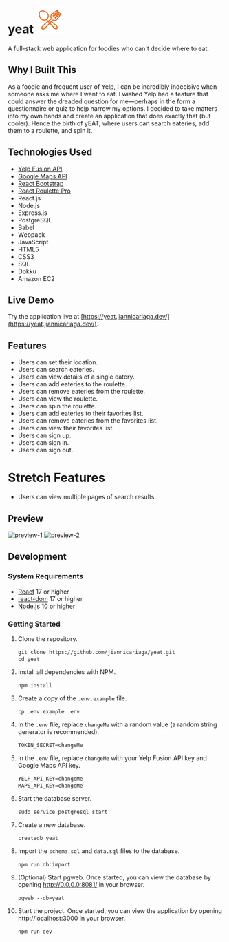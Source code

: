 # yeat ![Logo](server/public/images/readme-logo.png "Logo" )

A full-stack web application for foodies who can't decide where to eat.

## Why I Built This

As a foodie and frequent user of Yelp, I can be incredibly indecisive when someone asks me where I want to eat. I wished Yelp had a feature that could answer the dreaded question for me—perhaps in the form a questionnaire or quiz to help narrow my options. I decided to take matters into my own hands and create an application that does exactly that (but cooler). Hence the birth of yEAT, where users can search eateries, add them to a roulette, and spin it.

## Technologies Used

- [Yelp Fusion API](https://www.yelp.com/developers/documentation/v3/get_started)
- [Google Maps API](https://developers.google.com/maps/documentation/javascript)
- [React Bootstrap](https://react-bootstrap.github.io/getting-started/introduction)
- [React Roulette Pro](https://www.npmjs.com/package/react-roulette-pro)
- React.js
- Node.js
- Express.js
- PostgreSQL
- Babel
- Webpack
- JavaScript
- HTML5
- CSS3
- SQL
- Dokku
- Amazon EC2

## Live Demo

Try the application live at [https://yeat.jiannicariaga.dev/](https://yeat.jiannicariaga.dev/).

## Features

- Users can set their location.
- Users can search eateries.
- Users can view details of a single eatery.
- Users can add eateries to the roulette.
- Users can remove eateries from the roulette.
- Users can view the roulette.
- Users can spin the roulette.
- Users can add eateries to their favorites list.
- Users can remove eateries from the favorites list.
- Users can view their favorites list.
- Users can sign up.
- Users can sign in.
- Users can sign out.

# Stretch Features

- Users can view multiple pages of search results.

## Preview

![preview-1](server/public/images/preview-1.gif)
![preview-2](server/public/images/preview-2.gif)

## Development

### System Requirements

- [React](https://www.npmjs.com/package/react) 17 or higher
- [react-dom](https://www.npmjs.com/package/react-dom) 17 or higher
- [Node.js](https://nodejs.org/en/download/) 10 or higher

### Getting Started

1. Clone the repository.

    ```shell
    git clone https://github.com/jiannicariaga/yeat.git
    cd yeat
    ```

2. Install all dependencies with NPM.

    ```shell
    npm install
    ```

3. Create a copy of the `.env.example` file.

    ```shell
    cp .env.example .env
    ```

4. In the `.env` file, replace `changeMe` with a random value (a random string generator is recommended).

    ```shell
    TOKEN_SECRET=changeMe
    ```

5. In the `.env` file, replace `changeMe` with your Yelp Fusion API key and Google Maps API key.

    ```shell
    YELP_API_KEY=changeMe
    MAPS_API_KEY=changeMe
    ```

6. Start the database server.

    ```shell
    sudo service postgresql start
    ```

7. Create a new database.

    ```shell
    createdb yeat
    ```

8. Import the `schema.sql` and `data.sql` files to the database.

    ```shell
    npm run db:import
    ```

9. (Optional) Start pgweb. Once started, you can view the database by opening http://0.0.0.0:8081/ in your browser.

    ```shell
    pgweb --db=yeat
    ```

10. Start the project. Once started, you can view the application by opening http://localhost:3000 in your browser.

    ```shell
    npm run dev
    ```
